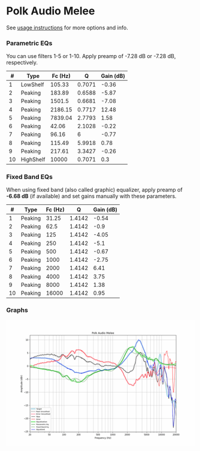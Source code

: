 # Polk Audio Melee
See [usage instructions](https://github.com/jaakkopasanen/AutoEq#usage) for more options and info.

### Parametric EQs
You can use filters 1-5 or 1-10. Apply preamp of -7.28 dB or -7.28 dB, respectively.

|   # | Type      |   Fc (Hz) |      Q |   Gain (dB) |
|-----|-----------|-----------|--------|-------------|
|   1 | LowShelf  |    105.33 | 0.7071 |       -0.36 |
|   2 | Peaking   |    183.89 | 0.6588 |       -5.87 |
|   3 | Peaking   |   1501.5  | 0.6681 |       -7.08 |
|   4 | Peaking   |   2186.15 | 0.7717 |       12.48 |
|   5 | Peaking   |   7839.04 | 2.7793 |        1.58 |
|   6 | Peaking   |     42.06 | 2.1028 |       -0.22 |
|   7 | Peaking   |     96.16 | 6      |       -0.77 |
|   8 | Peaking   |    115.49 | 5.9918 |        0.78 |
|   9 | Peaking   |    217.61 | 3.3427 |       -0.26 |
|  10 | HighShelf |  10000    | 0.7071 |        0.3  |

### Fixed Band EQs
When using fixed band (also called graphic) equalizer, apply preamp of **-6.68 dB** (if available) and set gains manually with these parameters.

|   # | Type    |   Fc (Hz) |      Q |   Gain (dB) |
|-----|---------|-----------|--------|-------------|
|   1 | Peaking |     31.25 | 1.4142 |       -0.54 |
|   2 | Peaking |     62.5  | 1.4142 |       -0.9  |
|   3 | Peaking |    125    | 1.4142 |       -4.05 |
|   4 | Peaking |    250    | 1.4142 |       -5.1  |
|   5 | Peaking |    500    | 1.4142 |       -0.67 |
|   6 | Peaking |   1000    | 1.4142 |       -2.75 |
|   7 | Peaking |   2000    | 1.4142 |        6.41 |
|   8 | Peaking |   4000    | 1.4142 |        3.75 |
|   9 | Peaking |   8000    | 1.4142 |        1.38 |
|  10 | Peaking |  16000    | 1.4142 |        0.95 |

### Graphs
![](./Polk%20Audio%20Melee.png)
